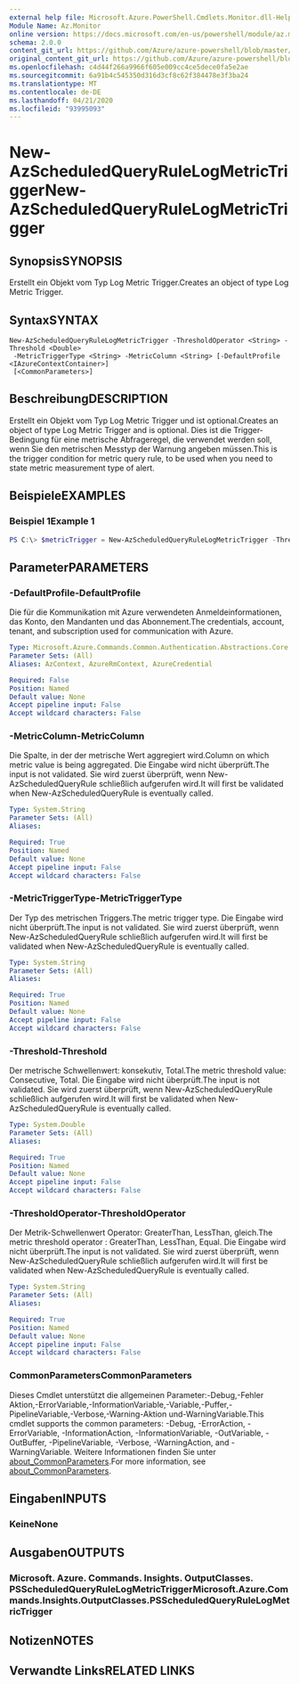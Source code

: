 ```yaml
---
external help file: Microsoft.Azure.PowerShell.Cmdlets.Monitor.dll-Help.xml
Module Name: Az.Monitor
online version: https://docs.microsoft.com/en-us/powershell/module/az.monitor/new-azscheduledqueryrulelogmetrictrigger
schema: 2.0.0
content_git_url: https://github.com/Azure/azure-powershell/blob/master/src/Monitor/Monitor/help/New-AzScheduledQueryRuleLogMetricTrigger.md
original_content_git_url: https://github.com/Azure/azure-powershell/blob/master/src/Monitor/Monitor/help/New-AzScheduledQueryRuleLogMetricTrigger.md
ms.openlocfilehash: c4d44f266a9966f605e009cc4ce5dece0fa5e2ae
ms.sourcegitcommit: 6a91b4c545350d316d3cf8c62f384478e3f3ba24
ms.translationtype: MT
ms.contentlocale: de-DE
ms.lasthandoff: 04/21/2020
ms.locfileid: "93995093"
---
```

# <span data-ttu-id="e5cf3-101">New-AzScheduledQueryRuleLogMetricTrigger</span><span class="sxs-lookup"><span data-stu-id="e5cf3-101">New-AzScheduledQueryRuleLogMetricTrigger</span></span>

## <span data-ttu-id="e5cf3-102">Synopsis</span><span class="sxs-lookup"><span data-stu-id="e5cf3-102">SYNOPSIS</span></span>
<span data-ttu-id="e5cf3-103">Erstellt ein Objekt vom Typ Log Metric Trigger.</span><span class="sxs-lookup"><span data-stu-id="e5cf3-103">Creates an object of type Log Metric Trigger.</span></span>

## <span data-ttu-id="e5cf3-104">Syntax</span><span class="sxs-lookup"><span data-stu-id="e5cf3-104">SYNTAX</span></span>

```
New-AzScheduledQueryRuleLogMetricTrigger -ThresholdOperator <String> -Threshold <Double>
 -MetricTriggerType <String> -MetricColumn <String> [-DefaultProfile <IAzureContextContainer>]
 [<CommonParameters>]
```

## <span data-ttu-id="e5cf3-105">Beschreibung</span><span class="sxs-lookup"><span data-stu-id="e5cf3-105">DESCRIPTION</span></span>
<span data-ttu-id="e5cf3-106">Erstellt ein Objekt vom Typ Log Metric Trigger und ist optional.</span><span class="sxs-lookup"><span data-stu-id="e5cf3-106">Creates an object of type Log Metric Trigger and is optional.</span></span>
<span data-ttu-id="e5cf3-107">Dies ist die Trigger-Bedingung für eine metrische Abfrageregel, die verwendet werden soll, wenn Sie den metrischen Messtyp der Warnung angeben müssen.</span><span class="sxs-lookup"><span data-stu-id="e5cf3-107">This is the trigger condition for metric query rule, to be used when you need to state metric measurement type of alert.</span></span>

## <span data-ttu-id="e5cf3-108">Beispiele</span><span class="sxs-lookup"><span data-stu-id="e5cf3-108">EXAMPLES</span></span>

### <span data-ttu-id="e5cf3-109">Beispiel 1</span><span class="sxs-lookup"><span data-stu-id="e5cf3-109">Example 1</span></span>
```powershell
PS C:\> $metricTrigger = New-AzScheduledQueryRuleLogMetricTrigger -ThresholdOperator "GreaterThan" -Threshold 5 -MetricTriggerType "Consecutive" -MetricColumn "Computer"
```

## <span data-ttu-id="e5cf3-110">Parameter</span><span class="sxs-lookup"><span data-stu-id="e5cf3-110">PARAMETERS</span></span>

### <span data-ttu-id="e5cf3-111">-DefaultProfile</span><span class="sxs-lookup"><span data-stu-id="e5cf3-111">-DefaultProfile</span></span>
<span data-ttu-id="e5cf3-112">Die für die Kommunikation mit Azure verwendeten Anmeldeinformationen, das Konto, den Mandanten und das Abonnement.</span><span class="sxs-lookup"><span data-stu-id="e5cf3-112">The credentials, account, tenant, and subscription used for communication with Azure.</span></span>

```yaml
Type: Microsoft.Azure.Commands.Common.Authentication.Abstractions.Core.IAzureContextContainer
Parameter Sets: (All)
Aliases: AzContext, AzureRmContext, AzureCredential

Required: False
Position: Named
Default value: None
Accept pipeline input: False
Accept wildcard characters: False
```

### <span data-ttu-id="e5cf3-113">-MetricColumn</span><span class="sxs-lookup"><span data-stu-id="e5cf3-113">-MetricColumn</span></span>
<span data-ttu-id="e5cf3-114">Die Spalte, in der der metrische Wert aggregiert wird.</span><span class="sxs-lookup"><span data-stu-id="e5cf3-114">Column on which metric value is being aggregated.</span></span>
<span data-ttu-id="e5cf3-115">Die Eingabe wird nicht überprüft.</span><span class="sxs-lookup"><span data-stu-id="e5cf3-115">The input is not validated.</span></span> <span data-ttu-id="e5cf3-116">Sie wird zuerst überprüft, wenn New-AzScheduledQueryRule schließlich aufgerufen wird.</span><span class="sxs-lookup"><span data-stu-id="e5cf3-116">It will first be validated when New-AzScheduledQueryRule is eventually called.</span></span>

```yaml
Type: System.String
Parameter Sets: (All)
Aliases:

Required: True
Position: Named
Default value: None
Accept pipeline input: False
Accept wildcard characters: False
```

### <span data-ttu-id="e5cf3-117">-MetricTriggerType</span><span class="sxs-lookup"><span data-stu-id="e5cf3-117">-MetricTriggerType</span></span>
<span data-ttu-id="e5cf3-118">Der Typ des metrischen Triggers.</span><span class="sxs-lookup"><span data-stu-id="e5cf3-118">The metric trigger type.</span></span>
<span data-ttu-id="e5cf3-119">Die Eingabe wird nicht überprüft.</span><span class="sxs-lookup"><span data-stu-id="e5cf3-119">The input is not validated.</span></span> <span data-ttu-id="e5cf3-120">Sie wird zuerst überprüft, wenn New-AzScheduledQueryRule schließlich aufgerufen wird.</span><span class="sxs-lookup"><span data-stu-id="e5cf3-120">It will first be validated when New-AzScheduledQueryRule is eventually called.</span></span>

```yaml
Type: System.String
Parameter Sets: (All)
Aliases:

Required: True
Position: Named
Default value: None
Accept pipeline input: False
Accept wildcard characters: False
```

### <span data-ttu-id="e5cf3-121">-Threshold</span><span class="sxs-lookup"><span data-stu-id="e5cf3-121">-Threshold</span></span>
<span data-ttu-id="e5cf3-122">Der metrische Schwellenwert: konsekutiv, Total.</span><span class="sxs-lookup"><span data-stu-id="e5cf3-122">The metric threshold value: Consecutive, Total.</span></span>
<span data-ttu-id="e5cf3-123">Die Eingabe wird nicht überprüft.</span><span class="sxs-lookup"><span data-stu-id="e5cf3-123">The input is not validated.</span></span> <span data-ttu-id="e5cf3-124">Sie wird zuerst überprüft, wenn New-AzScheduledQueryRule schließlich aufgerufen wird.</span><span class="sxs-lookup"><span data-stu-id="e5cf3-124">It will first be validated when New-AzScheduledQueryRule is eventually called.</span></span>

```yaml
Type: System.Double
Parameter Sets: (All)
Aliases:

Required: True
Position: Named
Default value: None
Accept pipeline input: False
Accept wildcard characters: False
```

### <span data-ttu-id="e5cf3-125">-ThresholdOperator</span><span class="sxs-lookup"><span data-stu-id="e5cf3-125">-ThresholdOperator</span></span>
<span data-ttu-id="e5cf3-126">Der Metrik-Schwellenwert Operator: GreaterThan, LessThan, gleich.</span><span class="sxs-lookup"><span data-stu-id="e5cf3-126">The metric threshold operator : GreaterThan, LessThan, Equal.</span></span>
<span data-ttu-id="e5cf3-127">Die Eingabe wird nicht überprüft.</span><span class="sxs-lookup"><span data-stu-id="e5cf3-127">The input is not validated.</span></span> <span data-ttu-id="e5cf3-128">Sie wird zuerst überprüft, wenn New-AzScheduledQueryRule schließlich aufgerufen wird.</span><span class="sxs-lookup"><span data-stu-id="e5cf3-128">It will first be validated when New-AzScheduledQueryRule is eventually called.</span></span>

```yaml
Type: System.String
Parameter Sets: (All)
Aliases:

Required: True
Position: Named
Default value: None
Accept pipeline input: False
Accept wildcard characters: False
```

### <span data-ttu-id="e5cf3-129">CommonParameters</span><span class="sxs-lookup"><span data-stu-id="e5cf3-129">CommonParameters</span></span>
<span data-ttu-id="e5cf3-130">Dieses Cmdlet unterstützt die allgemeinen Parameter:-Debug,-Fehler Aktion,-ErrorVariable,-InformationVariable,-Variable,-Puffer,-PipelineVariable,-Verbose,-Warning-Aktion und-WarningVariable.</span><span class="sxs-lookup"><span data-stu-id="e5cf3-130">This cmdlet supports the common parameters: -Debug, -ErrorAction, -ErrorVariable, -InformationAction, -InformationVariable, -OutVariable, -OutBuffer, -PipelineVariable, -Verbose, -WarningAction, and -WarningVariable.</span></span> <span data-ttu-id="e5cf3-131">Weitere Informationen finden Sie unter [about_CommonParameters](http://go.microsoft.com/fwlink/?LinkID=113216).</span><span class="sxs-lookup"><span data-stu-id="e5cf3-131">For more information, see [about_CommonParameters](http://go.microsoft.com/fwlink/?LinkID=113216).</span></span>

## <span data-ttu-id="e5cf3-132">Eingaben</span><span class="sxs-lookup"><span data-stu-id="e5cf3-132">INPUTS</span></span>

### <span data-ttu-id="e5cf3-133">Keine</span><span class="sxs-lookup"><span data-stu-id="e5cf3-133">None</span></span>

## <span data-ttu-id="e5cf3-134">Ausgaben</span><span class="sxs-lookup"><span data-stu-id="e5cf3-134">OUTPUTS</span></span>

### <span data-ttu-id="e5cf3-135">Microsoft. Azure. Commands. Insights. OutputClasses. PSScheduledQueryRuleLogMetricTrigger</span><span class="sxs-lookup"><span data-stu-id="e5cf3-135">Microsoft.Azure.Commands.Insights.OutputClasses.PSScheduledQueryRuleLogMetricTrigger</span></span>

## <span data-ttu-id="e5cf3-136">Notizen</span><span class="sxs-lookup"><span data-stu-id="e5cf3-136">NOTES</span></span>

## <span data-ttu-id="e5cf3-137">Verwandte Links</span><span class="sxs-lookup"><span data-stu-id="e5cf3-137">RELATED LINKS</span></span>

